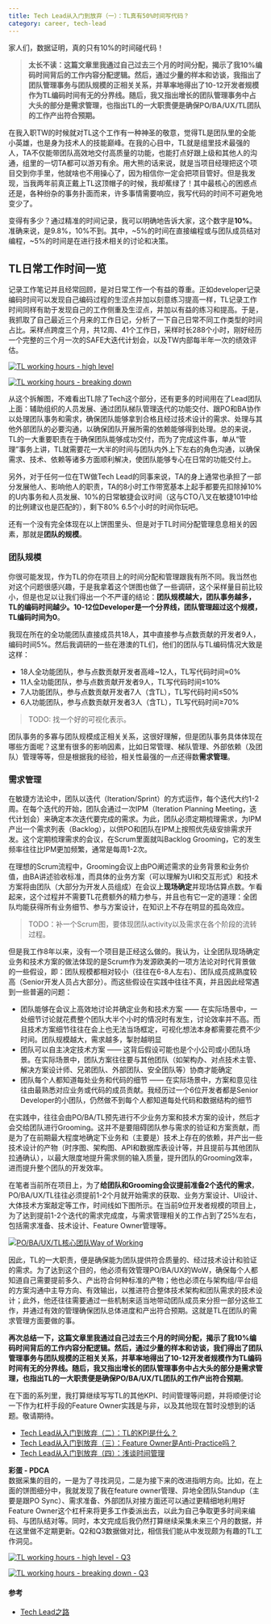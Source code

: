 ```yaml
---
title: Tech Lead从入门到放弃（一）：TL真有50%时间写代码？
category: career, tech-lead
---
```


家人们，数据证明，真的只有10%的时间碰代码！

> **太长不读：这篇文章里我通过自己过去三个月的时间分配，揭示了我10%编码时间背后的工作内容分配逻辑。然后，通过少量的样本和访谈，我指出了团队管理事务与团队规模的正相关关系，并草率地得出了10-12开发者规模作为TL编码时间有无的分界线。随后，我又指出增长的团队管理事务中占大头的部分是需求管理，也指出TL的一大职责便是确保PO/BA/UX/TL团队的工作产出符合预期。**

在我入职TW的时候就对TL这个工作有一种神圣的敬意，觉得TL是团队里的全能小英雄，也是身为技术人的技能巅峰。在我的心目中，TL就是组里技术最强的人，TA不仅能带团队高效地交付高质量的功能，也能打点好跟上级和其他人的沟通，组里的一切TA都可以游刃有余。用大熊的话来说，就是当项目经理把这个项目交到你手里，他就啥也不用操心了，因为相信你一定会把项目管好。但是我发现，当我两年前真正戴上TL这顶帽子的时候，我却蕉绿了！其中最核心的困惑点还是，各种纷杂的事务扑面而来，许多事情需要响应，我写代码的时间不可避免地变少了。

变得有多少？通过精准的时间记录，我可以明确地告诉大家，这个数字是**10%**。准确来说，是9.8%，10%不到。其中，~5%的时间在直接编程或与团队成员结对编程，~5%的时间是在进行技术相关的讨论和决策。

## TL日常工作时间一览

记录工作笔记并且经常回顾，是对日常工作一个有益的尊重。正如developer记录编码时间可以发现自己编码过程的生涩点并加以刻意练习提高一样，TL记录工作时间同样有助于发现自己的工作侧重及生涩点，并加以有益的练习和提高。于是，我抓取了自己最近三个月来的工作日记，分析了一下自己日常不同工作类型的时间占比。采样点跨度三个月，共12周、41个工作日，采样时长288个小时，刚好经历一个完整的三个月一次的SAFE大迭代计划会，以及TW内部每半年一次的绩效评估。

<p>
  <a href="https://mermaid.live/edit#pako:eNpNkE1LAkEcxr_KMLA3E9Ms8SzRQTCwl8tcJvefO7g7I7MzaSwLQeTBoPKQCAVhFHQpiU75eRzFb9G-KHYbnt_zPMz_CXBD2IDL2LICxpkqo4DgNgOCk5eCrjoUPlNM8FjKZYsZRLD24ZTZyoml0l4ujDXlgAcnVDJ65oK_ykdNNa1A1pUUrU2G4EK7S3AYotCyCI9cyHdEp0IVRYopF9BRFXWEbDHeRI7Q0kdb6IA1HVSFC3AJR1HFsendzKa3pj-OK7d3ssVUn02nZjAy9wPz_ZiQ0prM-1fz54np_Sw-hzHJl7L5FdoHqrQEVOtwkIuv8eKhFzsK-XXWvA2X1x_m6XU5ejGT3_nde3L8piFF_z6U28UZ7IH0KLOjgYPUlsyUbmDDOdWuIpjwMLJSrUT9kjdwWUkNGazbNlVQYbQpqZeK4R88CKHy">
    <img 
      src="https://mermaid.ink/img/pako:eNpNkE1LAkEcxr_KMLA3E9Ms8SzRQTCwl8tcJvefO7g7I7MzaSwLQeTBoPKQCAVhFHQpiU75eRzFb9G-KHYbnt_zPMz_CXBD2IDL2LICxpkqo4DgNgOCk5eCrjoUPlNM8FjKZYsZRLD24ZTZyoml0l4ujDXlgAcnVDJ65oK_ykdNNa1A1pUUrU2G4EK7S3AYotCyCI9cyHdEp0IVRYopF9BRFXWEbDHeRI7Q0kdb6IA1HVSFC3AJR1HFsendzKa3pj-OK7d3ssVUn02nZjAy9wPz_ZiQ0prM-1fz54np_Sw-hzHJl7L5FdoHqrQEVOtwkIuv8eKhFzsK-XXWvA2X1x_m6XU5ejGT3_nde3L8piFF_z6U28UZ7IH0KLOjgYPUlsyUbmDDOdWuIpjwMLJSrUT9kjdwWUkNGazbNlVQYbQpqZeK4R88CKHy?type=png" 
      alt="TL working hours - high level"
    /> 
  </a>
</p>

<p>
  <a href="https://mermaid.live/edit#pako:eNqFVF1T00AU_SuZzPQN-wlUeSsiM86odIioD3lZ6UIztEkn3VicTmdasQWCiKjtoECxigM-0IoIQlrhx5jdpE_8BTcfti8QXzLZs_ece--5dzbPTksJyI6wPl9eEAU0wuR5NiNAnrX_EJxHcSkrIEESLSjoHxpgeFbJwsdCAiUtKBQJBQsWiJIwDR8BWQBPUzDrClCpCQVBmUOyNNcn8WwkM8-zhQJT8Pl4kUYx2aSUGwMIMEhAKcg8vMfkJHlOEGeZpKTIWeYGMypDYANjUk7kRYaqTOFKWddWsNqwSxn0Dzm4rml4fQOvrePDqn1z898NUYtkq4UrR8ZBjWriyge9_cX4VAoY7Xe4dWZ0asb-ik0JX0O5TQ1jJuEzAeYCpHZGGktmc99sagHjSHXOePPcVhjyR12JcQiQIkNmIidC2Wg2jDcVKyLSy4E3P3c3dpxWaA6989FsNulPbFZIQVJdI6u_9NNlvLtHbyxmONrTvo7qlE1-tGmyPnHYm4Q7L_DWd25aVtK4vO9EcQiICSVjtzT8v4K52PgdJn7XbDbw0ls3Zyh0XbHmxQG1n1TtIa42XKcXab2LAfdQ1Pp-hYNXquDyid6uXXaWyPsWeVWahCkIsvBPseSccadIta350u_B8mVn2dYadLV2a90Ft1O6AOT1V8s723EXrJS5-4HRWCA-EZh6YvcT7blwJdku3NAujM2f-LCun6qGtsfFLOatvhGeTFI_IfWXWK3HUwDNSHLaThv0oOKzI5rFAa3gQc8S6S7RVdXPt83jWp8TjnhQutt1rO6YC79Jce_B-CQ5XjFbVWqnU5k_7J2OWnDhztVBLVrU243eWGlqZ5_oKMySine_9cdIR8EOsGkop4GQoO9Y3hG0HyPnpUnAGaCkEM_yYoGGAgVJ3HNxmh1BsgIHWCWTAAiOCWBWBmkHLPwFK5l9tQ">
    <img 
      src="https://mermaid.ink/img/pako:eNqFVF1T00AU_SuZzPQN-wlUeSsiM86odIioD3lZ6UIztEkn3VicTmdasQWCiKjtoECxigM-0IoIQlrhx5jdpE_8BTcfti8QXzLZs_ece--5dzbPTksJyI6wPl9eEAU0wuR5NiNAnrX_EJxHcSkrIEESLSjoHxpgeFbJwsdCAiUtKBQJBQsWiJIwDR8BWQBPUzDrClCpCQVBmUOyNNcn8WwkM8-zhQJT8Pl4kUYx2aSUGwMIMEhAKcg8vMfkJHlOEGeZpKTIWeYGMypDYANjUk7kRYaqTOFKWddWsNqwSxn0Dzm4rml4fQOvrePDqn1z898NUYtkq4UrR8ZBjWriyge9_cX4VAoY7Xe4dWZ0asb-ik0JX0O5TQ1jJuEzAeYCpHZGGktmc99sagHjSHXOePPcVhjyR12JcQiQIkNmIidC2Wg2jDcVKyLSy4E3P3c3dpxWaA6989FsNulPbFZIQVJdI6u_9NNlvLtHbyxmONrTvo7qlE1-tGmyPnHYm4Q7L_DWd25aVtK4vO9EcQiICSVjtzT8v4K52PgdJn7XbDbw0ls3Zyh0XbHmxQG1n1TtIa42XKcXab2LAfdQ1Pp-hYNXquDyid6uXXaWyPsWeVWahCkIsvBPseSccadIta350u_B8mVn2dYadLV2a90Ft1O6AOT1V8s723EXrJS5-4HRWCA-EZh6YvcT7blwJdku3NAujM2f-LCun6qGtsfFLOatvhGeTFI_IfWXWK3HUwDNSHLaThv0oOKzI5rFAa3gQc8S6S7RVdXPt83jWp8TjnhQutt1rO6YC79Jce_B-CQ5XjFbVWqnU5k_7J2OWnDhztVBLVrU243eWGlqZ5_oKMySine_9cdIR8EOsGkop4GQoO9Y3hG0HyPnpUnAGaCkEM_yYoGGAgVJ3HNxmh1BsgIHWCWTAAiOCWBWBmkHLPwFK5l9tQ?type=png" 
      alt="TL working hours - breaking down"
    /> 
  </a>
</p>

从这个拆解图，不难看出TL除了Tech这个部分，还有更多的时间用在了Lead团队上面：辅助组织的人员发展、通过团队梯队管理迭代的功能交付、跟PO和BA协作以处理团队事务和需求，确保团队能够拿到合格且经过技术设计的需求、处理与其他外部团队的必要沟通，以确保团队开展所需的依赖能够得到处理。总的来说，TL的一大重要职责在于确保团队能够成功交付，而为了完成这件事，单从“管理”事务上讲，TL就需要花一大半的时间与团队内外上下左右的角色沟通，以确保需求、技术、依赖等诸多方面顺利解决，使团队能够专心在日常的功能交付上。

另外，对于任何一位在TW做Tech Lead的同事来说，TA的身上通常也承担了一部分发展他人、影响他人的职责，TA的8小时工作带宽基本上起手都要先扣除掉10%的U内事务和人员发展、10%的日常敏捷会议时间（这与CTO八叉在敏捷101中给的比例建议也是匹配的），剩下80% 6.5个小时的时间你玩吧。

还有一个没有完全体现在以上饼图里头、但是对于TL时间分配管理息息相关的因素，那就是**团队的规模**。

### 团队规模

你很可能发现，作为TL的你在项目上的时间分配和管理跟我有所不同。我当然也对这个问题很感兴趣，于是我拿着这个饼图也做了一些调研，这个采样量目前比较小，但是也足以让我们得出一个不严谨的结论：**团队规模越大，团队事务越多，TL的编码时间越少。10-12位Developer是一个分界线，团队管理超过这个规模，TL编码时间为0**。

我现在所在的全功能团队直接成员共18人，其中直接参与点数贡献的开发者9人，编码时间5%。然后我调研的一些在港澳的TL们，他们的团队与TL编码情况大致是这样：

* 18人全功能团队，参与点数贡献开发者高峰~12人，TL写代码时间≈0%
* 11人全功能团队，参与点数贡献开发者9人，TL写代码时间≤10%
* 7人功能团队，参与点数贡献开发者7人（含TL），TL写代码时间≤50%
* 6人功能团队，参与点数贡献开发者3人（含TL），TL写代码时间≥70%

> TODO: 找一个好的可视化表示。

团队事务的多寡与团队规模成正相关关系，这很好理解，但是团队事务具体体现在哪些方面呢？这里有很多的影响因素，比如日常管理、梯队管理、外部依赖（及团队）管理等等，但是根据我的经验，相关性最强的一点还得数**需求管理**。

### 需求管理

在敏捷方法论中，团队以迭代（Iteration/Sprint）的方式运作，每个迭代大约1-2周。在每个迭代的开始，团队会通过一次IPM（Iteration Planning Meeting，迭代计划会）来确定本次迭代要完成的需求。为此，团队必须定期梳理需求，为IPM产出一个需求列表（Backlog），以供PO和团队在IPM上按照优先级安排需求开发。这个定期梳理需求的会议，在Scrum里面就叫Backlog Grooming，它的发生频率往往比IPM更加频繁，通常是每周1-2次。

在理想的Scrum流程中，Grooming会议上由PO阐述需求的业务背景和业务价值，由BA讲述验收标准，而具体的业务方案（可以理解为UI和交互形式）和技术方案将由团队（大部分为开发人员组成）在会议上**现场确定**并现场估算点数。乍看起来，这个过程并不需要TL花费额外的精力参与，并且也有它一定的道理：全团队均能获得所有业务细节、参与方案设计，在知识上不存在明显的孤岛效应。

> TODO：补一个Scrum图，要体现团队activity以及需求在各个阶段的流转过程。

但是我工作8年以来，没有一个项目是正经这么做的。我认为，让全团队现场确定业务和技术方案的做法体现的是Scrum作为发源欧美的一项方法论对时代背景做的一些假设，即：团队规模都相对较小（往往在6-8人左右）、团队成员成熟度较高（Senior开发人员占大部分）。而这些假设在实践中往往不真，并且因此经常遇到一些普遍的问题：

* 团队能够在会议上高效地讨论并确定业务和技术方案 —— 在实际场景中，一处细节讨论就花费整个团队大半个小时的情况时有发生，讨论效率并不高。而且技术方案细节往往在会上也无法当场框定，可视化想法本身都需要花费不少时间。团队规模越大，需求越多，掣肘越明显
* 团队可以自主决定技术方案 —— 这背后假设可能也是个小公司或小团队场景。在实际场景中，团队方案往往要与其他团队（如架构办、对点技术主管、解决方案设计师、兄弟团队、外部团队、安全团队等）协商才能确定
* 团队每个人都知道每处业务和代码的细节 —— 在实际场景中，方案和意见往往由最熟悉对应业务或代码的成员贡献。我经历过一个6位开发者都是Senior Developer的小团队，仍然做不到每个人都知道每处代码和数据结构的细节

在实践中，往往会由PO/BA/TL预先进行不少业务方案和技术方案的设计，然后才会交给团队进行Grooming。这并不是要阻碍团队参与需求的验证和方案贡献，而是为了在前期最大程度地确定下业务和（主要是）技术上存在的依赖，并产出一些技术设计的产物（时序图、架构图、API和数据库表设计等，并且提前与其他团队拉通确认），以最大限度地提升需求侧的输入质量，提升团队的Grooming效率，进而提升整个团队的开发效率。

在笔者当前所在项目上，为了**给团队和Grooming会议提前准备2个迭代的需求**，PO/BA/UX/TL往往必须提前1-2个月就开始需求的获取、业务方案设计、UI设计、大体技术方案敲定等工作，时间线如下图所示。在当前9位开发者规模的项目上，为了达到提前1-2个迭代的需求完成度，与需求管理相关的工作占到了25%左右，包括需求准备、技术设计、Feature Owner管理等。

<p>
  <a href="https://mermaid.live/edit#pako:eNp9kt1KAkEcxV9lGAg2WrXd7vZOsyIwkjTsQojBHXVwd1Z2ZysRQYSIrJCEKMhIrwoio5suJOxlXD_eoll1-xDrYmA4M79z5s-cIkwZKoYKzCDKWJICgI6ItW6YOmIggXEOLCRclZFUbpMybB4gDUiH_MBV3TVqlPuvlehOuPfeHJXrQnQ7EAoGdvcC8YhTqzjVJpCcy8dFBeRNVQTysiz7JNm3IoncxuV7nQfnpDN6uul93A0a9wInQ0GPsYkIUJrHTuifRP_quNc5cy5aTv08uCrwzHjEwyxmmIW_yes3p1NzbruD59N-tdxvvAzb3WG7JcQjgdhXNMOp7ByLDdMwdEIzCtCJhnkQxSLITEXvvk0mT5iaSKpLrlEVGGkQy5uEMhD_ZWCNxX32r4FHLkl-v1-Qp6NOSclDv61mKHkOJc9S0gSDItQx7wBReTWK46-GLIt1nIQK36o4jWyNJWGSlvhVZDMjVqApqDDTxiK08ypiOExQxkQ6VNJIs7iKVcJH2prUbdy60if2WfLi">
    <img 
      src="https://mermaid.ink/img/pako:eNp9kt1KAkEcxV9lGAg2WrXd7vZOsyIwkjTsQojBHXVwd1Z2ZysRQYSIrJCEKMhIrwoio5suJOxlXD_eoll1-xDrYmA4M79z5s-cIkwZKoYKzCDKWJICgI6ItW6YOmIggXEOLCRclZFUbpMybB4gDUiH_MBV3TVqlPuvlehOuPfeHJXrQnQ7EAoGdvcC8YhTqzjVJpCcy8dFBeRNVQTysiz7JNm3IoncxuV7nQfnpDN6uul93A0a9wInQ0GPsYkIUJrHTuifRP_quNc5cy5aTv08uCrwzHjEwyxmmIW_yes3p1NzbruD59N-tdxvvAzb3WG7JcQjgdhXNMOp7ByLDdMwdEIzCtCJhnkQxSLITEXvvk0mT5iaSKpLrlEVGGkQy5uEMhD_ZWCNxX32r4FHLkl-v1-Qp6NOSclDv61mKHkOJc9S0gSDItQx7wBReTWK46-GLIt1nIQK36o4jWyNJWGSlvhVZDMjVqApqDDTxiK08ypiOExQxkQ6VNJIs7iKVcJH2prUbdy60if2WfLi?type=png" 
      alt="PO/BA/UX/TL核心团队Way of Working"
    /> 
  </a>
</p>

因此，TL的一大职责，便是确保能为团队提供符合质量的、经过技术设计和验证的需求。为了达到这个目的，他必须有效管理PO/BA/UX的WoW，确保每个人都知道自己需要提前多久、产出符合何种标准的产物；他也必须在与架构组/平台组的方案沟通中主导方向、有效输出，以推进符合整体技术架构和团队需求的技术设计；此外，他还往往需要通过一些机制来适当地带动团队成员来分担一部分这些工作，并通过有效的管理确保团队总体进度和产出符合预期。这就是TL在团队的需求管理方面要做的事。

**再次总结一下，这篇文章里我通过自己过去三个月的时间分配，揭示了我10%编码时间背后的工作内容分配逻辑。然后，通过少量的样本和访谈，我们得出了团队管理事务与团队规模的正相关关系，并草率地得出了10-12开发者规模作为TL编码时间有无的分界线。随后，我又指出增长的团队管理事务中占大头的部分是需求管理，也指出TL的一大职责便是确保PO/BA/UX/TL团队的工作产出符合预期**。

在下面的系列里，我打算继续写写TL的其他KPI、时间管理等问题，并将顺便讨论一下作为杠杆手段的Feature Owner实践是与非，以及其他现在暂时没想到的话题。敬请期待。

* [Tech Lead从入门到放弃（二）：TL的KPI是什么？][My Tech Lead journey II]
* [Tech Lead从入门到放弃（三）：Feature Owner是Anti-Practice吗？][My Tech Lead journey III]
* [Tech Lead从入门到放弃（四）：浅谈时间管理][My Tech Lead journey IV]

<detail>
  <summary><b>彩蛋 - PDCA</b></summary>
  数据采集的目的，一是为了寻找洞见，二是为接下来的改进指明方向。比如，在上面的饼图细分中，我就发现了我在feature owner管理、异地全团队Standup（主要是跟PO Sync）、需求准备、外部团队对接方面还可以通过更精细地利用好Feature Owner这个杠杆来将更多工作委派出去，以此为自己争取更多时间来编码、与团队结对等。同时，本文完成后我仍然打算继续采集未来三个月的数据，并在这里做不定期更新。Q2和Q3数据做对比，相信我们能从中发现颇为有趣的TL工作洞见。

  <p>
    <a href="https://mermaid.live/edit#pako:eNpNkUtLQkEUx7_KMHB3JpXYw7VEC8PAHpvZTN6Td_A6I3PPTeNyIYhcGFQuEqEgjII2JdEqP4-j-C26D0N3w-__4Mw5Aa0qG2iBWlYgpMACCRhtCmA0eSG08VB5AoWSMVrP5jOEUd-DU2GjE6PtnfUwZuhAA064FvzMBW-Rj5rKPoKuoFb1ZYbRXLPNaBiS0LKYjFzEc1SryJETFOgCOSqRltJ1IWvEUb72yBrZFzWHlOACXCZJVHFsOjeT8a3pDuPKHJOWRWI-GY9Nb2Due-b7MZk5tU-7V9Pnken8zD77Md5YJvaAo6-BlFsS9OxrOHvorATNW39-_WGeXueDFzP6nd69x-LmVja_0BNlZZLdbJ5maAN0gws7Wm2Q-pIFpb-34Zz7LjLKZBhZuY-qcimrtIDahwz1mzZHKApe07zxD8EWqPRBeq3kaOEfyPqm9Q">
      <img 
        src="https://mermaid.ink/svg/pako:eNpNkUtLQkEUx7_KMHB3JpXYw7VEC8PAHpvZTN6jd_A6I3PPTeNyIYhcGFQuEqEgjII2JdEqP4-j-C26D0F3w-__4Mw5Aa0qG2iBWlYgpMACCRhtCWA0eSF08Fh5AoWSMdrM5jOEUd-Dc2GjE6Pdvc0wZuhAE864FvzCBW-Zj5rKPoKuoFaNVYbRXKvDaBiS0LKYjFzEc1S7yJETFOgCOSmRttINIevEUb72yAY5FHWHlOASXCZJVHFqurfTyZ3pjeLKHJOWRWI-nUxMf2ge-ubnKZk5tc9617OXsen-zr8GMd5aJQ6Ao6-BlNsS9Px7NH_srgXN-2Bx82me3xbDVzP-m91_xOL2Tja_1BNlbZL9bJ5maBN0kws7Wm2Q-pIFpb-3ocZ9FxllMoys3EdVuZJVWkDtQ4b6LZsjFAWva96khRp3vYiCLVDpo_RcydXCf27vp0A" 
        alt="TL working hours - high level - Q3"
      /> 
    </a>
  </p>
  
  <p>
    <a href="https://mermaid.live/edit#pako:eNqNVE9PE0Ec_SqTTXpDFiR44FZAEhOQhoJ62MtIB7qh3W22sxbTNGnBFigiorZBC8UiBjywFRGkf4Tvoju72xNfgdmdbcuBVi_Nzpt57_3mza-_ODcrBxA3xHk8cVES8RCIC1xERALnfGG0iH1yVMSiLNlQX-9gDxA4NYqeigEctKH-gb6-hA3iIAqjJ1AR4fMQiroCVGpSxUjxY0VeaJMEbiCyKHCJBEh4PIJET4FoUI6NQgwBFnEIgelxEJOVBVGaB0FZVaLgHhhWEHSAUTkmCRKgKjMkk9ar6yRbslUHBMnjATauV6tka5tsbpGTnFN3a8fIJo2dMsmcmsd5qkkyH_XaF_Nzijdr70m5Ytbz5tG6S7nj_AhNC0yhFyKK8Ua-YpRWLe3I0qq8eZpla1K4ZLG0LMcQxKqCwGRMQoqplcy3mVsGpLDf2N5jl6AGev2TpWn0wzsvhpCR2zQ2fukXa-TgkO4w4d7BlnQnMqva-FGjXm3qPxxJfYnsfPfPKmqYpI_YKT-GUkCN2Oz7tm83vt879hD4Hllaiay-a1bbfyfHujqmsRs55_E2Sm7IK7TWFd5dJKvtqB50sCbpc72Wv66vGh_KxuvUFAohGEV_kym2JvUkFbcflv4er13X1xyxdnoH-caye1H69sabr3Z0TuQumEn7J_hhL--b5Gee3Y7wTqZTuFm9Mgs_yUlRv8ia1UO_14nhf2hG8dwoviLZoi8E8ZyshN2e7sgklVPqwED339n9brSRaJPql7vWWf4WrYtFY7dIsnvW8m8jefh4bMo4W7fKOZpls8W7WNHbX7lPytBWiZ3dShWzoI2MT7Oe4tmatbFr2jWPZjuQQrGxpOm1c95KZcnBN97c2fuT3Gf77U4Y5Hq4MFLCUAzQCRhnys4YYzMqgOagGsICJ0gJehSqWPa_lGa5IayoqIdTIwGI0agI5xUYboIoIGJZmWBD1ZmtiRuPNKvA">
      <img 
        src="https://mermaid.ink/svg/pako:eNqNVE9PE0Ec_SqTTXpDFiR44FZAEhOQhoJ62MtIB7qh3W22sxbTNGnBFigiorZBC8UiBjywFRGkf4Tvoju72xNfgdmdbcuBVi_Nzpt57_3mza-_ODcrBxA3xHk8cVES8RCIC1xERALnfGG0iH1yVMSiLNlQX-9gDxA4NYqeigEctKH-gb6-hA3iIAqjJ1AR4fMQiroCVGpSxUjxY0VeaJMEbiCyKHCJBEh4PIJET4FoUI6NQgwBFnEIgelxEJOVBVGaB0FZVaLgHhhWEHSAUTkmCRKgKjMkk9ar6yRbslUHBMnjATauV6tka5tsbpGTnFN3a8fIJo2dMsmcmsd5qkkyH_XaF_Nzijdr70m5Ytbz5tG6S7nj_AhNC0yhFyKK8Ua-YpRWLe3I0qq8eZpla1K4ZLG0LMcQxKqCwGRMQoqplcy3mVsGpLDf2N5jl6AGev2TpWn0wzsvhpCR2zQ2fukXa-TgkO4w4d7BlnQnMqva-FGjXm3qPxxJfYnsfPfPKmqYpI_YKT-GUkCN2Oz7tm83vt879hD4Hllaiay-a1bbfyfHujqmsRs55_E2Sm7IK7TWFd5dJKvtqB50sCbpc72Wv66vGh_KxuvUFAohGEV_kym2JvUkFbcflv4er13X1xyxdnoH-caye1H69sabr3Z0TuQumEn7J_hhL--b5Gee3Y7wTqZTuFm9Mgs_yUlRv8ia1UO_14nhf2hG8dwoviLZoi8E8ZyshN2e7sgklVPqwED339n9brSRaJPql7vWWf4WrYtFY7dIsnvW8m8jefh4bMo4W7fKOZpls8W7WNHbX7lPytBWiZ3dShWzoI2MT7Oe4tmatbFr2jWPZjuQQrGxpOm1c95KZcnBN97c2fuT3Gf77U4Y5Hq4MFLCUAzQCRhnys4YYzMqgOagGsICJ0gJehSqWPa_lGa5IayoqIdTIwGI0agI5xUYboIoIGJZmWBD1ZmtiRuPNKvA" 
        alt="TL working hours - breaking down - Q3"
      /> 
    </a>
  </p>
</detail>

#### 参考

* [Tech Lead之路]()

[My Tech Lead journey II]: https://ethan.thoughtworkers.me/#/post/2023-08-03-my-tech-lead-journey-ii
[My Tech Lead journey III]: https://ethan.thoughtworkers.me/#/post/2023-08-04-my-tech-lead-journey-iii
[My Tech Lead journey IV]: https://ethan.thoughtworkers.me/#/post/2023-08-05-my-tech-lead-journey-iv
